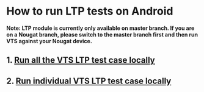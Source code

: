 # How to run LTP tests on Android

__Note: LTP module is currently only available on master branch. If you are on
a Nougat branch, please switch to the master branch first and then run VTS against your
Nougat device.__

## 1. [Run all the VTS LTP test case locally](../kernel_ltp/run_all_ltp_testcases.md)

## 2. [Run individual VTS LTP test case locally](../kernel_ltp/run_individual_ltp_testcase.md)
